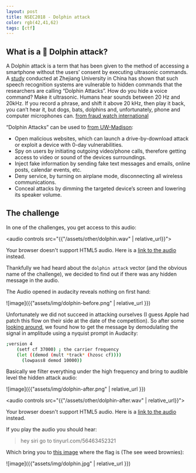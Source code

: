 ```yaml
---
layout: post
title: NSEC2018 - Dolphin attack
color: rgb(42,41,62)
tags: [ctf]
---
```


## What is a 🐬 Dolphin attack?

A Dolphin attack is a term that has been given to the method of accessing a smartphone 
without the users’ consent by executing ultrasonic commands.
A [study](https://arxiv.org/abs/1708.09537) conducted at Zhejiang University in China has shown that such speech recognition systems
 are vulnerable to hidden commands that the researchers are calling “Dolphin Attacks”.
How do you hide a voice command? Make it ultrasonic. Humans hear sounds between 20 Hz and 20kHz. 
If you record a phrase, and shift it above 20 kHz, then play it back, you can’t hear it, but dogs, bats, dolphins and,
 unfortunately, phone and computer microphones can. [from fraud watch international](https://fraudwatchinternational.com/expert-explanations/what-is-a-dolphin-attack/)

“Dolphin Attacks” can be used to [from UW-Madison](https://it.wisc.edu/news/dolphin-attack-hacking-phones-via-ultrasound/):

  - Open malicious websites, which can launch a drive-by-download attack or exploit a device with 0-day vulnerabilities.
  - Spy on users by initiating outgoing video/phone calls, therefore getting access to video or sound of the devices surroundings.
  - Inject fake information by sending fake text messages and emails, online posts, calendar events, etc.
  - Deny service, by turning on airplane mode, disconnecting all wireless communications.
  - Conceal attacks by dimming the targeted device’s screen and lowering its speaker volume.    

## The challenge

In one of the challenges, you get access to this audio:

<audio controls src="{{"/assets/other/dolphin.wav" | relative_url}}">
<p>Your browser doesn't support HTML5 audio. Here is a <a href="{{"/assets/other/dolphin.wav" | relative_url}}">link to the audio</a> instead.</p></audio>

Thankfully we had heard about the `dolphin attack` vector (and the obvious name of the challenge),
 we decided to find out if there was any hidden message in the audio.

The Audio opened in audacity reveals nothing on first hand:

![image]({{"assets/img/dolphin-before.png" | relative_url }})

Unfortunately we did not succeed in attacking ourselves (I guess Apple had patch this flow on their side at the date of the competition).
So after some [looking around](https://forum.audacityteam.org/viewtopic.php?t=95331), we found how to get the message by demodulating the signal 
in amplitude using a nyquist prompt in Audacity:

```bash
;version 4
    (setf cf 37000) ; the carrier frequency
    (let ((demod (mult *track* (hzosc cf))))
      (lowpass8 demod 10000))
```

Basically we filter everything under the high frequency and bring to audible level the hidden attack audio:
 
![image]({{"assets/img/dolphin-after.png" | relative_url }})

<audio controls src="{{"/assets/other/dolphin-after.wav" | relative_url}}">
<p>Your browser doesn't support HTML5 audio. Here is a <a href="{{"/assets/other/dolphin.wav" | relative_url}}">link to the audio</a> instead.</p></audio>

If you play the audio you should hear:

> hey siri go to tinyurl.com/56463452321

Which bring you to [this image](tinyurl.com/56463452321) where the flag is (The see weed brownies):

![image]({{"assets/img/dolphin.jpg" | relative_url }})
